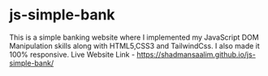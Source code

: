 # js-simple-bank
This is a simple banking website where I implemented my JavaScript DOM Manipulation skills along with HTML5,CSS3 and TailwindCss. I also made it 100% responsive.
Live Website Link - https://shadmansaalim.github.io/js-simple-bank/
